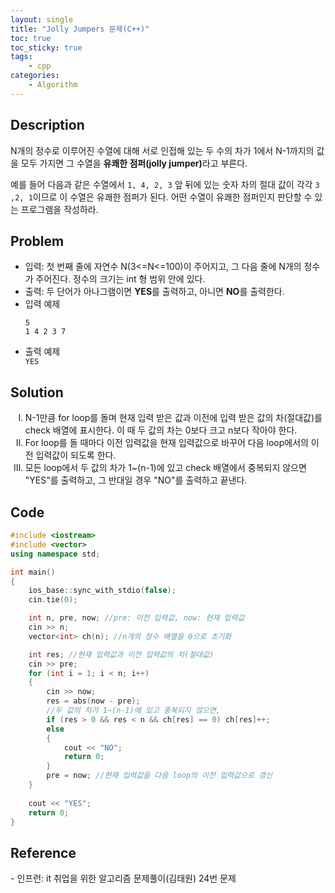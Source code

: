 ```yaml
---
layout: single
title: "Jolly Jumpers 문제(C++)"
toc: true
toc_sticky: true
tags:
    - cpp
categories:
    - Algorithm
---
```


<h2>Description</h2>
<p>N개의 정수로 이루어진 수열에 대해 서로 인접해 있는 두 수의 차가 1에서 N-1까지의 값을 모두 가지면 그 수열을 <strong>유쾌한 점퍼(jolly jumper)</strong>라고 부른다.</p>

<p>예를 들어 다음과 같은 수열에서 <code>1, 4, 2, 3</code> 앞 뒤에 있는 숫자 차의 절대 값이 각각 <code>3 ,2, 1</code>이므로 이 수열은 유쾌한 점퍼가 된다. 어떤 수열이 유쾌한 점퍼인지 판단할 수 있는 프로그램을 작성하라.</p>

<h2>Problem</h2>

<ul>
    <li>입력: 첫 번째 줄에 자연수 N(3<=N<=100)이 주어지고, 그 다음 줄에 N개의 정수가 주어진다. 정수의 크기는 int 형 범위 안에 있다.</li>
    <li>출력: 두 단어가 아나그램이면 <strong>YES</strong>를 출력하고, 아니면 <strong>NO</strong>를 출력한다.</li>
    <li>입력 예제</li>
    <pre><code>5<br>1 4 2 3 7</code></pre>
    <li>출력 예제</li>
    <code>YES</code>
</ul>

<h2>Solution</h2>

<ol type="I">
    <li>N-1만큼 for loop를 돌며 현재 입력 받은 값과 이전에 입력 받은 값의 차(절대값)를 check 배열에 표시한다. 이 때 두 값의 차는 0보다 크고 n보다 작아야 한다.</li>
    <li>For loop를 돌 때마다 이전 입력값을 현재 입력값으로 바꾸어 다음 loop에서의 이전 입력값이 되도록 한다.</li>
    <li>모든 loop에서 두 값의 차가 1~(n-1)에 있고 check 배열에서 중복되지 않으면 "YES"를 출력하고, 그 반대일 경우 "NO"를 출력하고 끝낸다.</li>
</ol>

<h2>Code</h2>

```cpp
#include <iostream>
#include <vector>
using namespace std;

int main()
{
	ios_base::sync_with_stdio(false);
	cin.tie(0);

	int n, pre, now; //pre: 이전 입력값, now: 현재 입력값
	cin >> n;
	vector<int> ch(n); //n개의 정수 배열을 0으로 초기화 

    int res; //현재 입력값과 이전 입력값의 차(절대값) 
    cin >> pre;
	for (int i = 1; i < n; i++)
	{
		cin >> now;
		res = abs(now - pre);
        //두 값의 차가 1~(n-1)에 있고 중복되지 않으면,
		if (res > 0 && res < n && ch[res] == 0) ch[res]++;
		else
		{
			cout << "NO";
			return 0;
		}
		pre = now; //현재 입력값을 다음 loop의 이전 입력값으로 갱신
	}
	
	cout << "YES";
	return 0;
}
```

<h2>Reference</h2>
- 인프런: it 취업을 위한 알고리즘 문제풀이(김태원) 24번 문제